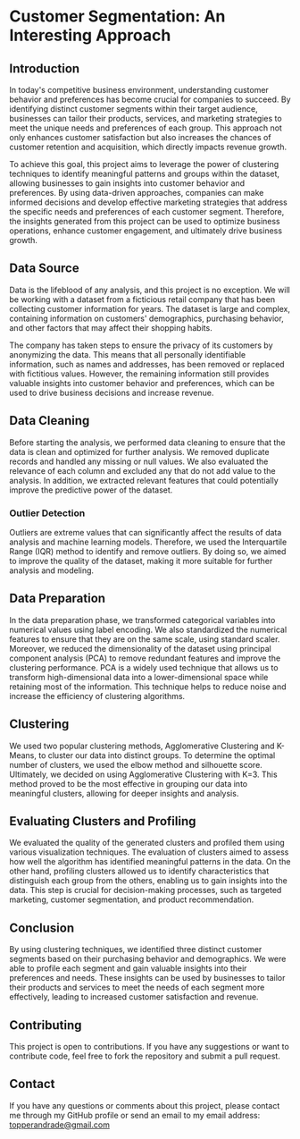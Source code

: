 # Customer Segmentation: An Interesting Approach

## Introduction
In today's competitive business environment, understanding customer behavior and preferences has become crucial for companies to succeed. By identifying distinct customer segments within their target audience, businesses can tailor their products, services, and marketing strategies to meet the unique needs and preferences of each group. This approach not only enhances customer satisfaction but also increases the chances of customer retention and acquisition, which directly impacts revenue growth.

To achieve this goal, this project aims to leverage the power of clustering techniques to identify meaningful patterns and groups within the dataset, allowing businesses to gain insights into customer behavior and preferences. By using data-driven approaches, companies can make informed decisions and develop effective marketing strategies that address the specific needs and preferences of each customer segment. Therefore, the insights generated from this project can be used to optimize business operations, enhance customer engagement, and ultimately drive business growth.

## Data Source
Data is the lifeblood of any analysis, and this project is no exception. We will be working with a dataset from a ficticious retail company that has been collecting customer information for years. The dataset is large and complex, containing information on customers' demographics, purchasing behavior, and other factors that may affect their shopping habits.

The company has taken steps to ensure the privacy of its customers by anonymizing the data. This means that all personally identifiable information, such as names and addresses, has been removed or replaced with fictitious values. However, the remaining information still provides valuable insights into customer behavior and preferences, which can be used to drive business decisions and increase revenue.

## Data Cleaning
Before starting the analysis, we performed data cleaning to ensure that the data is clean and optimized for further analysis. We removed duplicate records and handled any missing or null values. We also evaluated the relevance of each column and excluded any that do not add value to the analysis. In addition, we extracted relevant features that could potentially improve the predictive power of the dataset.

### Outlier Detection
Outliers are extreme values that can significantly affect the results of data analysis and machine learning models. Therefore, we used the Interquartile Range (IQR) method to identify and remove outliers. By doing so, we aimed to improve the quality of the dataset, making it more suitable for further analysis and modeling.

## Data Preparation
In the data preparation phase, we transformed categorical variables into numerical values using label encoding. We also standardized the numerical features to ensure that they are on the same scale, using standard scaler. Moreover, we reduced the dimensionality of the dataset using principal component analysis (PCA) to remove redundant features and improve the clustering performance. PCA is a widely used technique that allows us to transform high-dimensional data into a lower-dimensional space while retaining most of the information. This technique helps to reduce noise and increase the efficiency of clustering algorithms.

## Clustering
We used two popular clustering methods, Agglomerative Clustering and K-Means, to cluster our data into distinct groups. To determine the optimal number of clusters, we used the elbow method and silhouette score. Ultimately, we decided on using Agglomerative Clustering with K=3. This method proved to be the most effective in grouping our data into meaningful clusters, allowing for deeper insights and analysis.

## Evaluating Clusters and Profiling
We evaluated the quality of the generated clusters and profiled them using various visualization techniques. The evaluation of clusters aimed to assess how well the algorithm has identified meaningful patterns in the data. On the other hand, profiling clusters allowed us to identify characteristics that distinguish each group from the others, enabling us to gain insights into the data. This step is crucial for decision-making processes, such as targeted marketing, customer segmentation, and product recommendation.

## Conclusion
By using clustering techniques, we identified three distinct customer segments based on their purchasing behavior and demographics. We were able to profile each segment and gain valuable insights into their preferences and needs. These insights can be used by businesses to tailor their products and services to meet the needs of each segment more effectively, leading to increased customer satisfaction and revenue.

## Contributing
This project is open to contributions. If you have any suggestions or want to contribute code, feel free to fork the repository and submit a pull request.

## Contact
If you have any questions or comments about this project, please contact me through my GitHub profile or send an email to my email address: topperandrade@gmail.com
